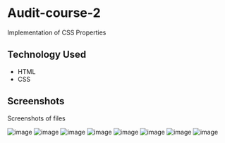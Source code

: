 # Audit-course-2

Implementation of CSS Properties

## Technology Used

- HTML
- CSS

## Screenshots

Screenshots of files

![image](https://user-images.githubusercontent.com/60104803/130051462-f50488a2-a2f0-4530-ba04-525eb8dd8d2e.png)
![image](https://user-images.githubusercontent.com/60104803/130051543-1a2e72ac-74e8-4ca9-b9db-eb76e256998a.png)
![image](https://user-images.githubusercontent.com/60104803/130051613-360ee82e-32d0-41d4-862a-f66c44251b75.png)
![image](https://user-images.githubusercontent.com/60104803/130052733-3a0c964a-d656-43e9-b3f4-9f5ec36da7ee.png)
![image](https://user-images.githubusercontent.com/60104803/130051763-755aeebf-d6c5-4acd-b815-e1b4c5a8a2d4.png)
![image](https://user-images.githubusercontent.com/60104803/130051903-91960dfa-dbcb-41be-98da-785946b102da.png)
![image](https://user-images.githubusercontent.com/60104803/130052021-1cd8181f-e21d-4319-9aa6-acaad601c379.png)
![image](https://user-images.githubusercontent.com/60104803/130052134-6cf299fd-b1f4-45ea-a986-234bc99cab9d.png)
